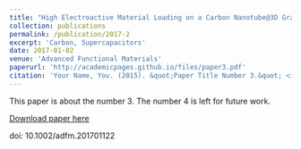 ```yaml
---
title: "High Electroactive Material Loading on a Carbon Nanotube@3D Graphene Aerogel for High-Performance Flexible All-Solid- State Asymmetric Supercapacitors"
collection: publications
permalink: /publication/2017-2
excerpt: 'Carbon, Supercapacitors'
date: 2017-01-02
venue: 'Advanced Functional Materials'
paperurl: 'http://academicpages.github.io/files/paper3.pdf'
citation: 'Your Name, You. (2015). &quot;Paper Title Number 3.&quot; <i>Journal 1</i>. 1(3).'
---
```

This paper is about the number 3. The number 4 is left for future work.

[Download paper here](http://academicpages.github.io/files/paper3.pdf)

doi: 10.1002/adfm.201701122
